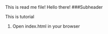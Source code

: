 This is read me file!
Hello there!
###Subheader

This is tutorial

1. Open index.html in your browser

